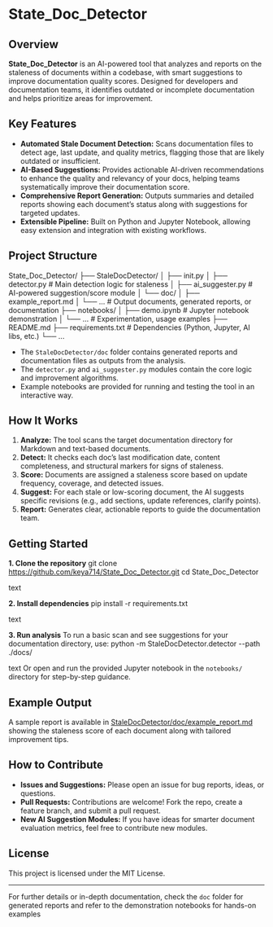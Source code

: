 # State_Doc_Detector

## Overview

**State_Doc_Detector** is an AI-powered tool that analyzes and reports on the staleness of documents within a codebase, with smart suggestions to improve documentation quality scores. Designed for developers and documentation teams, it identifies outdated or incomplete documentation and helps prioritize areas for improvement.

## Key Features

- **Automated Stale Document Detection:** Scans documentation files to detect age, last update, and quality metrics, flagging those that are likely outdated or insufficient.
- **AI-Based Suggestions:** Provides actionable AI-driven recommendations to enhance the quality and relevancy of your docs, helping teams systematically improve their documentation score.
- **Comprehensive Report Generation:** Outputs summaries and detailed reports showing each document’s status along with suggestions for targeted updates.
- **Extensible Pipeline:** Built on Python and Jupyter Notebook, allowing easy extension and integration with existing workflows.

## Project Structure
State_Doc_Detector/
├── StaleDocDetector/
│ ├── init.py
│ ├── detector.py # Main detection logic for staleness
│ ├── ai_suggester.py # AI-powered suggestion/score module
│ └── doc/
│ ├── example_report.md
│ └── ... # Output documents, generated reports, or documentation
├── notebooks/
│ ├── demo.ipynb # Jupyter notebook demonstration
│ └── ... # Experimentation, usage examples
├── README.md
├── requirements.txt # Dependencies (Python, Jupyter, AI libs, etc.)
└── ...


- The `StaleDocDetector/doc` folder contains generated reports and documentation files as outputs from the analysis.
- The `detector.py` and `ai_suggester.py` modules contain the core logic and improvement algorithms.
- Example notebooks are provided for running and testing the tool in an interactive way.

## How It Works

1. **Analyze:** The tool scans the target documentation directory for Markdown and text-based documents.
2. **Detect:** It checks each doc’s last modification date, content completeness, and structural markers for signs of staleness.
3. **Score:** Documents are assigned a staleness score based on update frequency, coverage, and detected issues.
4. **Suggest:** For each stale or low-scoring document, the AI suggests specific revisions (e.g., add sections, update references, clarify points).
5. **Report:** Generates clear, actionable reports to guide the documentation team.

## Getting Started

**1. Clone the repository**
git clone https://github.com/keya714/State_Doc_Detector.git
cd State_Doc_Detector

text

**2. Install dependencies**
pip install -r requirements.txt

text

**3. Run analysis**
To run a basic scan and see suggestions for your documentation directory, use:
python -m StaleDocDetector.detector --path ./docs/

text
Or open and run the provided Jupyter notebook in the `notebooks/` directory for step-by-step guidance.

## Example Output

A sample report is available in [StaleDocDetector/doc/example_report.md](StaleDocDetector/doc/example_report.md) showing the staleness score of each document along with tailored improvement tips.

## How to Contribute

- **Issues and Suggestions:** Please open an issue for bug reports, ideas, or questions.
- **Pull Requests:** Contributions are welcome! Fork the repo, create a feature branch, and submit a pull request.
- **New AI Suggestion Modules:** If you have ideas for smarter document evaluation metrics, feel free to contribute new modules.

## License

This project is licensed under the MIT License.

---

For further details or in-depth documentation, check the `doc` folder for generated reports and refer to the demonstration notebooks for hands-on examples
